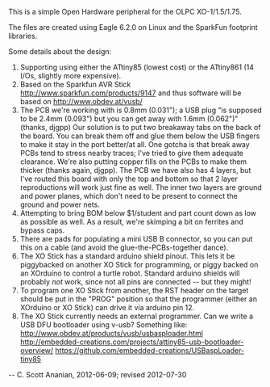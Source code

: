 This is a simple Open Hardware peripheral for the OLPC XO-1/1.5/1.75.

The files are created using Eagle 6.2.0 on Linux and the SparkFun
footprint libraries.

Some details about the design:

1) Supporting using either the ATtiny85 (lowest cost) or the ATtiny861
   (14 I/Os, slightly more expensive).
2) Based on the Sparkfun AVR Stick
    http://www.sparkfun.com/products/9147
   and thus software will be based on
    http://www.obdev.at/vusb/
3) The PCB we're working with is 0.8mm (0.031"); a USB plug "is supposed to be
   2.4mm (0.093") but you can get away with 1.6mm (0.062")" (thanks, djgpp)
   Our solution is to put two breakaway tabs on the back of the board.  You
   can break them off and glue them below the USB fingers to make it stay in
   the port better/at all.  One gotcha is that break away PCBs tend to stress
   nearby traces; I've tried to give them adequate clearance.  We're also
   putting copper fills on the PCBs to make them thicker (thanks again, djgpp).
   The PCB we have also has 4 layers, but I've routed this board with only
   the top and bottom so that 2 layer reproductions will work just fine as
   well.  The inner two layers are ground and power planes, which don't
   need to be present to connect the ground and power nets.
4) Attempting to bring BOM below $1/student and part count down as low as
   possible as well.  As a result, we're skimping a bit on ferrites and
   bypass caps.
5) There are pads for populating a mini USB B connector, so you can
   put this on a cable (and avoid the glue-the-PCBs-together dance).
6) The XO Stick has a standard arduino shield pinout.  This lets it be
   piggybacked on another XO Stick for programming, or piggy backed on
   an XOrduino to control a turtle robot.  Standard arduino shields will
   probably *not* work, since not all pins are connected -- but they might!
7) To program one XO Stick from another, the RST header on the target should
   be put in the "PROG" position so that the programmer (either an XOrduino
   or XO Stick) can drive it via arduino pin 12.
8) The XO Stick currently needs an external programmer.
   Can we write a USB DFU bootloader using v-usb?
      Something like:
        http://www.obdev.at/products/vusb/usbasploader.html
        http://embedded-creations.com/projects/attiny85-usb-bootloader-overview/
        https://github.com/embedded-creations/USBaspLoader-tiny85

  -- C. Scott Ananian, 2012-06-09; revised 2012-07-30
